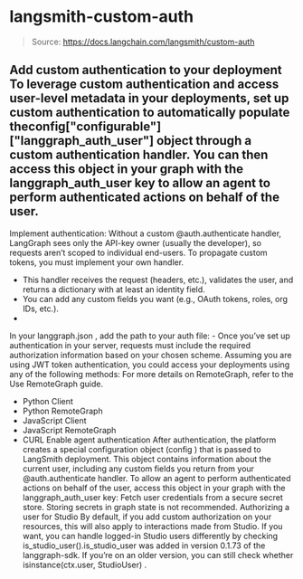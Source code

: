 # langsmith-custom-auth

> Source: https://docs.langchain.com/langsmith/custom-auth

Add custom authentication to your deployment
To leverage custom authentication and access user-level metadata in your deployments, set up custom authentication to automatically populate theconfig["configurable"]["langgraph_auth_user"]
object through a custom authentication handler. You can then access this object in your graph with the langgraph_auth_user
key to allow an agent to perform authenticated actions on behalf of the user.
-
Implement authentication:
Without a custom
@auth.authenticate
handler, LangGraph sees only the API-key owner (usually the developer), so requests aren’t scoped to individual end-users. To propagate custom tokens, you must implement your own handler.
- This handler receives the request (headers, etc.), validates the user, and returns a dictionary with at least an identity field.
- You can add any custom fields you want (e.g., OAuth tokens, roles, org IDs, etc.).
-
In your
langgraph.json
, add the path to your auth file: -
Once you’ve set up authentication in your server, requests must include the required authorization information based on your chosen scheme. Assuming you are using JWT token authentication, you could access your deployments using any of the following methods:
For more details on RemoteGraph, refer to the Use RemoteGraph guide.
- Python Client
- Python RemoteGraph
- JavaScript Client
- JavaScript RemoteGraph
- CURL
Enable agent authentication
After authentication, the platform creates a special configuration object (config
) that is passed to LangSmith deployment. This object contains information about the current user, including any custom fields you return from your @auth.authenticate
handler.
To allow an agent to perform authenticated actions on behalf of the user, access this object in your graph with the langgraph_auth_user
key:
Fetch user credentials from a secure secret store. Storing secrets in graph state is not recommended.
Authorizing a user for Studio
By default, if you add custom authorization on your resources, this will also apply to interactions made from Studio. If you want, you can handle logged-in Studio users differently by checking is_studio_user().is_studio_user
was added in version 0.1.73 of the langgraph-sdk. If you’re on an older version, you can still check whether isinstance(ctx.user, StudioUser)
.